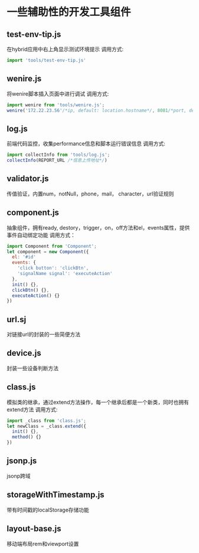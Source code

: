 # 一些辅助性的开发工具组件

## test-env-tip.js

在hybrid应用中右上角显示测试环境提示
调用方式:

```js
import 'tools/test-env-tip.js'
```

## wenire.js

将wenire脚本插入页面中进行调试
调用方式:

```js
import wenire from 'tools/wenire.js';
wenire('172.22.23.56'/*ip, default: location.hostname*/, 8081/*port, default: 8081*/)
```

## log.js

前端代码监控，收集performance信息和脚本运行错误信息
调用方式:

```js
import collectInfo from 'tools/log.js';
collectInfo(REPORT_URL /*信息上传地址*/)
```


## validator.js

传值验证，内置num，notNull，phone，mail， character，url验证规则

## component.js

抽象组件，拥有ready, destory，trigger，on，off方法和el，events属性，提供事件自动绑定功能
调用方式：

```js
import Component from 'Component';
let component = new Component({
  el: '#id'
  events: {
    'click button': 'clickBtn',
    'signalName signal': 'executeAction'
  },
  init() {},
  clickBtn() {},
  executeAction() {}
})
```

## url.sj

对链接url的封装的一些简便方法

## device.js

封装一些设备判断方法

## class.js

模拟类的继承，通过extend方法操作，每一个继承后都是一个新类，同时也拥有extend方法
调用方式:

```js
import _class from 'class.js';
let newClass = _class.extend({
  init() {},
  method() {}
})
```

## jsonp.js

jsonp跨域


## storageWithTimestamp.js

带有时间戳的localStorage存储功能

## layout-base.js

移动端布局rem和viewport设置
